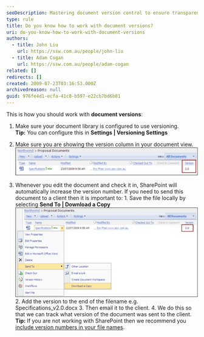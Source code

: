 ```yaml
---
seoDescription: Mastering document version control to ensure transparency and collaboration.
type: rule
title: Do you know how to work with document versions?
uri: do-you-know-how-to-work-with-document-versions
authors:
  - title: John Liu
    url: https://ssw.com.au/people/john-liu
  - title: Adam Cogan
    url: https://ssw.com.au/people/adam-cogan
related: []
redirects: []
created: 2009-07-23T03:16:53.000Z
archivedreason: null
guid: 976fe4d1-ecfa-41c8-b597-e22cb7bd6b81
---
```


This is how you should work with **document versions**:

<!--endintro-->

1. Make sure your document library is configured to use versioning.  
   **Tip:** You can configure this in **Settings | Versioning Settings**
2. Make sure you are showing the version column in your document view.  
   ![Figure: You can add the column by selecting Modify View](VersionColumn_Small.jpg)

3. Whenever you edit the document and check it in, SharePoint will automatically increase the version number. If you need to send this document to a client then it is important to: 1. Save the file locally by selecting **Send To | Download a Copy**  
   ![](SaveFileLocally_Small.jpg) 2. Add the version to the end of the filename e.g. Specifications_v2.0.docx 3. Then email it to the client. 4. We do this so that we can track what version of the document was sent to the client.
   **Tip:** If you are not working with SharePoint then we recommend you [include version numbers in your file names](/show-version-numbers/).

